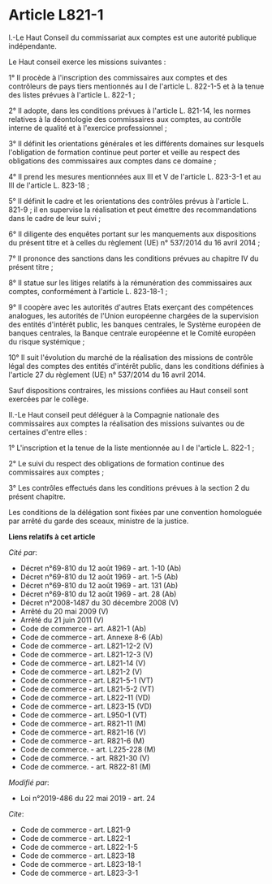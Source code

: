 # Article L821-1

I.-Le Haut Conseil du commissariat aux comptes est une autorité publique indépendante. 

Le Haut conseil exerce les missions suivantes : 

1° Il procède à l'inscription des commissaires aux comptes et des contrôleurs de pays tiers mentionnés au I de l'article L.
822-1-5 et à la tenue des listes prévues à l'article L. 822-1 ; 

2° Il adopte, dans les conditions prévues à l'article L. 821-14, les normes relatives à la déontologie des commissaires aux
comptes, au contrôle interne de qualité et à l'exercice professionnel ; 

3° Il définit les orientations générales et les différents domaines sur lesquels l'obligation de formation continue peut
porter et veille au respect des obligations des commissaires aux comptes dans ce domaine ; 

4° Il prend les mesures mentionnées aux III et V de l'article L. 823-3-1 et au III de l'article L. 823-18 ; 

5° Il définit le cadre et les orientations des contrôles prévus à l'article L. 821-9 ; il en supervise la réalisation et peut
émettre des recommandations dans le cadre de leur suivi ; 

6° Il diligente des enquêtes portant sur les manquements aux dispositions du présent titre et à celles du règlement (UE) n°
537/2014 du 16 avril 2014 ; 

7° Il prononce des sanctions dans les conditions prévues au chapitre IV du présent titre ; 

8° Il statue sur les litiges relatifs à la rémunération des commissaires aux comptes, conformément à l'article L. 823-18-1 ; 

9° Il coopère avec les autorités d'autres Etats exerçant des compétences analogues, les autorités de l'Union européenne
chargées de la supervision des entités d'intérêt public, les banques centrales, le Système européen de banques centrales, la
Banque centrale européenne et le Comité européen du risque systémique ; 

10° Il suit l'évolution du marché de la réalisation des missions de contrôle légal des comptes des entités d'intérêt public,
dans les conditions définies à l'article 27 du règlement (UE) n° 537/2014 du 16 avril 2014. 

Sauf dispositions contraires, les missions confiées au Haut conseil sont exercées par le collège. 

II.-Le Haut conseil peut déléguer à la Compagnie nationale des commissaires aux comptes la réalisation des missions suivantes
ou de certaines d'entre elles : 

1° L'inscription et la tenue de la liste mentionnée au I de l'article L. 822-1 ; 

2° Le suivi du respect des obligations de formation continue des commissaires aux comptes ; 

3° Les contrôles effectués dans les conditions prévues à la section 2 du présent chapitre. 

Les conditions de la délégation sont fixées par une convention homologuée par arrêté du garde des sceaux, ministre de la
justice.

**Liens relatifs à cet article**

_Cité par_:

  - Décret n°69-810 du 12 août 1969 - art. 1-10 (Ab)
  - Décret n°69-810 du 12 août 1969 - art. 1-5 (Ab)
  - Décret n°69-810 du 12 août 1969 - art. 131 (Ab)
  - Décret n°69-810 du 12 août 1969 - art. 28 (Ab)
  - Décret n°2008-1487 du 30 décembre 2008 (V)
  - Arrêté du 20 mai 2009 (V)
  - Arrêté du 21 juin 2011 (V)
  - Code de commerce - art. A821-1 (Ab)
  - Code de commerce - art. Annexe 8-6 (Ab)
  - Code de commerce - art. L821-12-2 (V)
  - Code de commerce - art. L821-12-3 (V)
  - Code de commerce - art. L821-14 (V)
  - Code de commerce - art. L821-2 (V)
  - Code de commerce - art. L821-5-1 (VT)
  - Code de commerce - art. L821-5-2 (VT)
  - Code de commerce - art. L822-11 (VD)
  - Code de commerce - art. L823-15 (VD)
  - Code de commerce - art. L950-1 (VT)
  - Code de commerce - art. R821-11 (M)
  - Code de commerce - art. R821-16 (V)
  - Code de commerce - art. R821-6 (M)
  - Code de commerce. - art. L225-228 (M)
  - Code de commerce. - art. R821-30 (V)
  - Code de commerce. - art. R822-81 (M)

_Modifié par_:

  - Loi n°2019-486 du 22 mai 2019 - art. 24

_Cite_:

  - Code de commerce - art. L821-9
  - Code de commerce - art. L822-1
  - Code de commerce - art. L822-1-5
  - Code de commerce - art. L823-18
  - Code de commerce - art. L823-18-1
  - Code de commerce - art. L823-3-1
